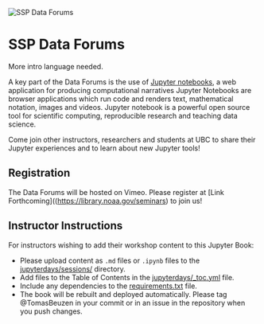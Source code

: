 ![SSP Data Forums](img/coverslide.png)

# SSP Data Forums

More intro language needed.

A key part of the Data Forums is the use of [Jupyter notebooks](https://jupyter.org), a web application for producing computational narratives  Jupyter Notebooks are browser applications which run code and renders text, mathematical notation, images and videos. Jupyter notebook is a powerful open source tool for scientific computing, reproducible research and teaching data science.

Come join other instructors, researchers and students at UBC to share their Jupyter experiences and to learn about new Jupyter tools!

## Registration

The Data Forums will be hosted on Vimeo.  Please register at [Link Forthcoming]((https://library.noaa.gov/seminars) to join us!

## Instructor Instructions

For instructors wishing to add their workshop content to this Jupyter Book:

- Please upload content as `.md` files or `.ipynb` files to the [jupyterdays/sessions/](jupyterdays/sessions) directory.
- Add files to the Table of Contents in the [jupyterdays/_toc.yml](jupyterdays/_toc.yml) file.
- Include any dependencies to the [requirements.txt](requirements.txt) file.
- The book will be rebuilt and deployed automatically. Please tag @TomasBeuzen in your commit or in an issue in the repository when you push changes.
